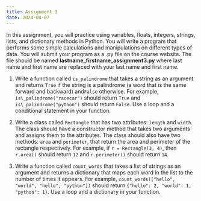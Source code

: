 ```yaml
---
title: Assignment 3
date: 2024-04-07
---
```


In this assignment, you will practice using variables, floats, integers, strings, lists, and dictionary methods in Python. You will write a program that performs some simple calculations and manipulations on different types of data. You will submit your program as a .py file on the course website. The file should be named **lastname_firstname_assignment3.py** where last name and first name are replaced with your last name and first name.

1. Write a function called `is_palindrome` that takes a string as an argument and returns `True` if the string is a palindrome (a word that is the same forward and backward) and`False` otherwise. For example, `is\_palindrome("racecar")` should return `True` and `is\_palindrome("python")` should return `False`. Use a loop and a conditional statement in your function.


2. Write a class called `Rectangle` that has two attributes: `length` and `width`. The class should have a constructor method that takes two arguments and assigns them to the attributes. The class should also have two methods: `area` and `perimeter`, that return the area and perimeter of the rectangle respectively. For example, if `r = Rectangle(3, 4)`, then `r.area()` should return `12` and `r.perimeter()` should return `14`.

3. Write a function called `count_words` that takes a list of strings as an argument and returns a dictionary that maps each word in the list to the number of times it appears. For example, `count_words(["hello", "world", "hello", "python"])` should return `{"hello": 2, "world": 1, "python": 1}`. Use a loop and a dictionary in your function.
